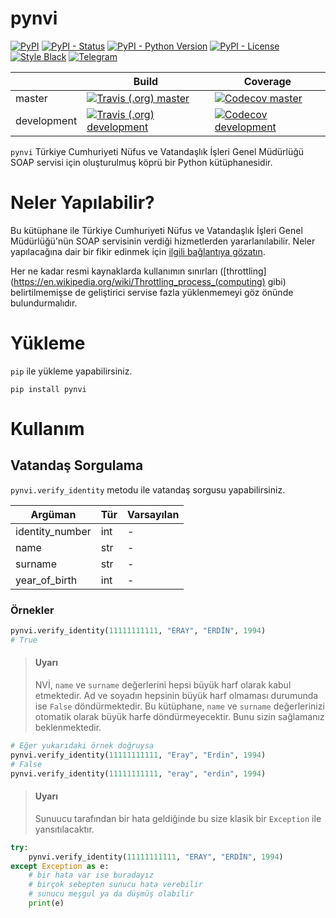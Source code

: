 # pynvi

[![PyPI](https://img.shields.io/pypi/v/pynvi.svg?style=flat-square&logo=python&logoColor=white)][pypi_url]
[![PyPI - Status](https://img.shields.io/pypi/status/pynvi.svg?style=flat-square)][pypi_url]
[![PyPI - Python Version](https://img.shields.io/pypi/pyversions/pynvi.svg?style=flat-square&logo=python&logoColor=white)][pypi_url]
[![PyPI - License](https://img.shields.io/pypi/l/pynvi.svg?style=flat-square)](LICENSE.txt)
[![Style Black](https://img.shields.io/badge/style-black-black.svg?style=flat-square)](https://black.readthedocs.io/)
[![Telegram](https://img.shields.io/badge/telegram-%40erayerdin-%2332afed.svg?style=flat-square&logo=telegram&logoColor=white)](https://t.me/erayerdin)

[pypi_url]: https://pypi.org/project/pynvi/

|             | Build | Coverage |
|-------------|-------|----------|
| master      | [![Travis (.org) master](https://img.shields.io/travis/com/erayerdin/pynvi/master.svg?style=flat-square&logo=travis&logoColor=white)][travis_url]           | [![Codecov master](https://img.shields.io/codecov/c/github/erayerdin/pynvi/master.svg?style=flat-square&logo=codecov&logoColor=white)][codecov_url]      |
| development | [![Travis (.org) development](https://img.shields.io/travis/com/erayerdin/pynvi/development.svg?style=flat-square&logo=travis&logoColor=white)][travis_url] | [![Codecov development](https://img.shields.io/codecov/c/github/erayerdin/pynvi/development.svg?style=flat-square&logo=codecov&logoColor=white)][codecov_url] |

[travis_url]: https://travis-ci.org/erayerdin/pynvi
[codecov_url]: https://codecov.io/gh/erayerdin/pynvi

`pynvi` Türkiye Cumhuriyeti Nüfus ve Vatandaşlık İşleri Genel
Müdürlüğü SOAP servisi için oluşturulmuş köprü bir Python
kütüphanesidir.

# Neler Yapılabilir?

Bu kütüphane ile Türkiye Cumhuriyeti Nüfus ve Vatandaşlık İşleri
Genel Müdürlüğü'nün SOAP servisinin verdiği hizmetlerden
yararlanılabilir. Neler yapılacağına dair bir fikir edinmek için
[ilgili bağlantıya gözatın](https://tckimlik.nvi.gov.tr/Service/KPSPublic.asmx).

Her ne kadar resmi kaynaklarda kullanımın sınırları ([throttling](https://en.wikipedia.org/wiki/Throttling_process_(computing) gibi) belirtilmemişse de geliştirici
servise fazla yüklenmemeyi göz önünde bulundurmalıdır.

# Yükleme

`pip` ile yükleme yapabilirsiniz.

    pip install pynvi

# Kullanım

## Vatandaş Sorgulama

`pynvi.verify_identity` metodu ile vatandaş sorgusu yapabilirsiniz.

| Argüman | Tür | Varsayılan |
|---------|-----|------------|
| identity_number | int | - |
| name            | str | - |
| surname         | str | - |
| year_of_birth   | int | - |

### Örnekler

```python
pynvi.verify_identity(11111111111, "ERAY", "ERDİN", 1994)
# True
```

 > #### Uyarı
 > NVİ, `name` ve `surname` değerlerini hepsi büyük harf olarak kabul
 > etmektedir. Ad ve soyadın hepsinin büyük harf olmaması durumunda
 > ise `False` döndürmektedir. Bu kütüphane, `name` ve `surname`
 > değerlerinizi otomatik olarak büyük harfe döndürmeyecektir. Bunu
 > sizin sağlamanız beklenmektedir.

```python
# Eğer yukarıdaki örnek doğruysa
pynvi.verify_identity(11111111111, "Eray", "Erdin", 1994)
# False
pynvi.verify_identity(11111111111, "eray", "erdin", 1994)
```

 > #### Uyarı
 > Sunuucu tarafından bir hata geldiğinde bu size klasik bir
 > `Exception` ile yansıtılacaktır.

```python
try:
    pynvi.verify_identity(11111111111, "ERAY", "ERDİN", 1994)
except Exception as e:
    # bir hata var ise buradayız
    # birçok sebepten sunucu hata verebilir
    # sunucu meşgul ya da düşmüş olabilir
    print(e)
```
